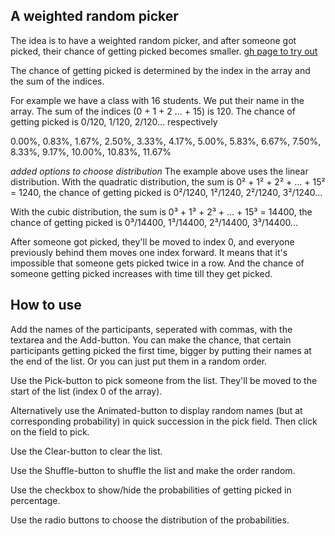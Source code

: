 ## A weighted random picker

The idea is to have a weighted random picker, and after someone got picked, their chance of getting picked becomes smaller. [gh page to try out](https://tunhuang.github.io/weighted-random-picker/)

The chance of getting picked is determined by the index in the array and the sum of the indices.

For example we have a class with 16 students. We put their name in the array. The sum of the indices (0 + 1 + 2 ... + 15) is 120. The chance of getting picked is 0/120, 1/120, 2/120... respectively

0.00%, 0.83%, 1.67%, 2.50%, 3.33%, 4.17%, 5.00%, 5.83%, 6.67%, 7.50%, 8.33%, 9.17%, 10.00%, 10.83%, 11.67%

_added options to choose distribution_ The example above uses the linear distribution. With the quadratic distribution, the sum is 0² + 1² + 2² + ... + 15² = 1240, the chance of getting picked is 0²/1240, 1²/1240, 2²/1240, 3²/1240...

With the cubic distribution, the sum is 0³ + 1³ + 2³ + ... + 15³ = 14400, the chance of getting picked is 0³/14400, 1³/14400, 2³/14400, 3³/14400...

After someone got picked, they'll be moved to index 0, and everyone previously behind them moves one index forward. It means that it's impossible that someone gets picked twice in a row. And the chance of someone getting picked increases with time till they get picked.

## How to use

Add the names of the participants, seperated with commas, with the textarea and the Add-button. You can make the chance, that certain participants getting picked the first time, bigger by putting their names at the end of the list. Or you can just put them in a random order.

Use the Pick-button to pick someone from the list. They'll be moved to the start of the list (index 0 of the array).

Alternatively use the Animated-button to display random names (but at corresponding probability) in quick succession in the pick field. Then click on the field to pick.

Use the Clear-button to clear the list.

Use the Shuffle-button to shuffle the list and make the order random.

Use the checkbox to show/hide the probabilities of getting picked in percentage.

Use the radio buttons to choose the distribution of the probabilities.
